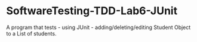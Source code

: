 # SoftwareTesting-TDD-Lab6-JUnit
A program that tests - using JUnit - adding/deleting/editing Student Object to a List of students.
